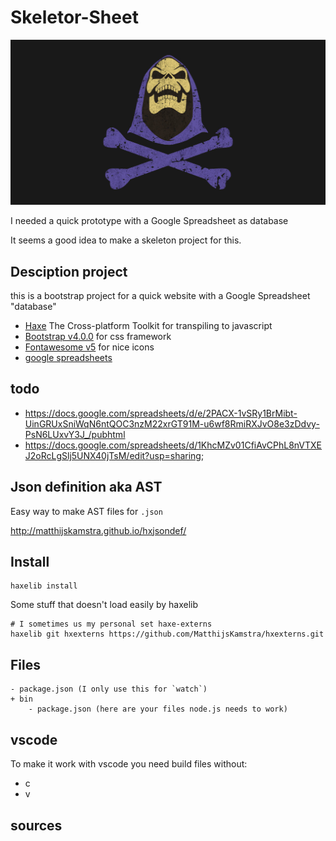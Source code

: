 # Skeletor-Sheet

![](skeletor.jpg)

I needed a quick prototype with a Google Spreadsheet as database

It seems a good idea to make a skeleton project for this.


## Desciption project

this is a bootstrap project for a quick website with a Google Spreadsheet "database"

- [Haxe](http://www.haxe.org) The Cross-platform Toolkit for transpiling to javascript
- [Bootstrap v4.0.0](https://getbootstrap.com/) for css framework
- [Fontawesome v5](https://fontawesome.com) for nice icons
- [google spreadsheets](https://docs.google.com/spreadsheets/u/0/)

## todo

- <https://docs.google.com/spreadsheets/d/e/2PACX-1vSRy1BrMibt-UinGRUxSniWqN6ntQOC3nzM22xrGT91M-u6wf8RmiRXJvO8e3zDdvy-PsN6LUxvY3J_/pubhtml>
- <https://docs.google.com/spreadsheets/d/1KhcMZv01CfiAvCPhL8nVTXEJ2oRcLgSlj5UNX40jTsM/edit?usp=sharing>;


## Json definition aka AST

Easy way to make AST files for `.json`

<http://matthijskamstra.github.io/hxjsondef/>

## Install

```
haxelib install
```

Some stuff that doesn't load easily by haxelib

```
# I sometimes us my personal set haxe-externs
haxelib git hxexterns https://github.com/MatthijsKamstra/hxexterns.git
```


## Files

```
- package.json (I only use this for `watch`)
+ bin
	- package.json (here are your files node.js needs to work)
```



## vscode

To make it work with vscode you need build files without:

- c
- v



## sources




